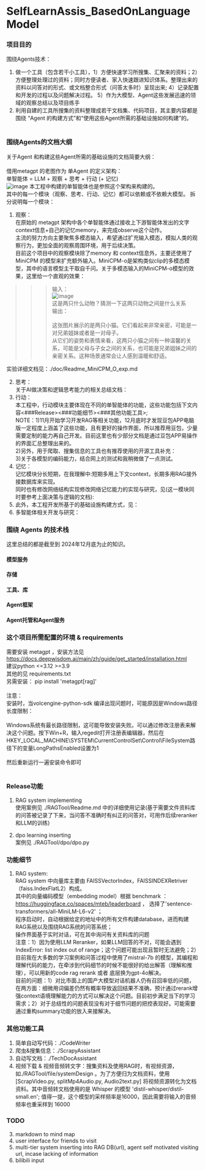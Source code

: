# SelfLearnAssis_BasedOnLanguageModel

### 项目目的
围绕Agents技术：<br>
1. 做一个工具（包含若干小工具），1）方便快速学习所搜集、汇聚来的资料；2）方便整理处理过的资料；同时方便读者、家入快速跟进知识体系。整理出来的资料以问答对的形式、或文档整合形式（问答太多时）呈现出来; 4）记录配置和开发的过程以及问题解决过程。 5）作为大模型、Agent这些发展迅速的领域的观察总结以及项目练手<br>
2. 利用自建的工具所搜集的资料整理成若干文档集、代码项目，其主要内容都是围绕 “Agent 的构建方式”和“使用这些Agent所需的基础设施如何构建”的。<br><br>

### 围绕Agents的文档大纲
关于Agent 和构建这些Agent所需的基础设施的文档简要大纲： <br>
<br>
借用metagpt 的老图作为 单Agent 的定义架构：<br>
单智能体 = LLM + 观察 + 思考 + 行动 (+ 记忆) <br>
![image](./doc/agent_run_flowchart.6c04f3a2.png)
本工程中构建的单智能体也是参照这个架构来构建的。<br>
其中的每一个模块（观察、思考、行动、记忆）都可以依赖或不依赖大模型。
拆分说明每一个模块：<br>
1. 观察：<br> 
在原始的 metagpt 架构中各个单智能体通过接收上下游智能体发出的文字context信息+自己的记忆memory，来完成observe这个动作。<br>
主流的努力方向主要聚焦多模态输入，希望通过扩充输入模态，模拟人类的观察行为，更加全面的观察周围环境，用于后续决策。<br>
目前这个项目中的观察模块除了memory 和 context信息外，主要还使用了 MiniCPM 的模型来扩充额外输入。MiniCPM-o是架构类似clip的多模态模型，其中的语言模型主干取自千问。关于多模态输入的MiniCPM-o模型的效果，这里给一个直观的效果：<br>
>>> 输入：<br>
![image](./doc/two_cats.jpeg)<br>
这是两只什么动物？猜测一下这两只动物之间是什么关系<br>
>>> 输出：<br>  
这张图片展示的是两只小猫。它们看起来非常亲密，可能是一对兄弟姐妹或者是一对母子。<br>
从它们的姿势和表情来看，这两只小猫之间有一种温馨的关系，可能是父母与子女之间的关系，也可能是兄弟姐妹之间的亲密关系。这种场景通常会让人感到温暖和舒适。<br>

实验详细文档见：./doc/Readme_MiniCPM_O_exp.md  <br>

2. 思考：<br>
关于AI做决策和逻辑思考能力的相关总结文档：  <br>
3. 行动：<br>
本工程中，行动模块主要体现在不同的单智能体的功能，这些功能包括下文内容<###Release><###功能细节><###其他功能工具>;<br>
NOTE：1)11月开始学习开发RAG等相关功能，12月底时才发现豆包APP电脑版一定程度上涵盖了这些功能，且有更好的操作界面，所以推荐用豆包，少量需要定制的能力再自己开发。目前这里也有少部分文档是通过豆包APP易操作的界面汇总整理出来的。<br>
2)另外，用于爬取、搜集信息的工具也有推荐使用的开源工具补充：  <br>
3)关于各模型的编码能力，结合网上的测试和我稍微做了一点测试。 <br>
4. 记忆：<br>
记忆模块分长短期，在我理解中:短期多用上下文context，长期多用RAG接外接数据库来实现。<br>
同时也有修改网络结构实现修改网络记忆能力的实现与研究，见(这一模块同时要参考上面决策与逻辑的文档):  <br>
5. 此外，本工程开发所基于的基础设施构建方式，见：<br>
6. 多智能体相关开发与研究：<br>


### 围绕 Agents 的技术栈
这里总结的都是截至到 2024年12月底为止的知识。
#### 模型服务
#### 存储
#### 工具、库
#### Agent框架
#### Agent托管和Agent服务

### 这个项目所需配置的环境 & requirements
需要安装 metagpt ，安装方法见 https://docs.deepwisdom.ai/main/zh/guide/get_started/installation.html<br>
建议python <=3.12  >=3.9<br>
其他的见 requirements.txt<br>
另需安装： pip install 'metagpt[rag]'<br>
<br>
注意：<br>
安装时，当volcengine-python-sdk 编译出现问题时，可能原因是Windows路径长度限制：<br>
<br>
Windows系统有最长路径限制，这可能导致安装失败。可以通过修改注册表来解决这个问题。按下Win+R，输入regedit打开注册表编辑器，然后在HKEY_LOCAL_MACHINE\SYSTEM\CurrentControlSet\Control\FileSystem路径下的变量LongPathsEnabled设置为1<br>
<br>
然后重新运行一遍安装命令即可<br>
<br>

### Release功能
1. RAG system implementing <br>
    使用案例见 ./RAGTool/Readme.md 中的详细使用记录(基于需要文件资料库的问答被记录了下来，当问答不准确时有纠正的问答对，可用作后续reranker和LLM的训练) <br>

2. dpo learning inserting <br>
    案例见 ./RAGTool/dpo/dpo.py<br>


### 功能细节
1. RAG system: <br>
    RAG system 中向量库主要由 FAISSVectorIndex，FAISSINDEXRetriver（faiss.IndexFlatL2）构成。<br>
    其中的向量编码模型（embedding model）根据 benchmark ：https://huggingface.co/spaces/mteb/leaderboard ， 选择了'sentence-transformers/all-MiniLM-L6-v2' ；<br>
    程序启动时，自动根据给定的地址中的所有文件构建database，进而构建RAG系统以及围绕RAG系统的问答系统；<br>
    操作界面基于实时对话，可在其中询问有关资料库的问题<br>
    注意：1）因为使用LLM Reranker，如果LLM回答的不对，可能会遇到IndexError: list index out of range；这个问题可能出现且暂时无法避免；2）目前我在大多数的学习案例和问答过程中使用了mistral-7b 的模型，其编程和理解代码的能力，在牵涉到代码细节的时候不能很好的给出解答（理解和推理），可以用新的code rag rerank 或者 底层换为gpt-4o解决。<br>
    目前的问题：1）对比市面上的国产大模型对话机器人仍有召回率低的问题，在两方面：细微用词偏差仍然有概率导致返回结果不准确，预计通过rerank增强context语境理解能力的方式可以解决这个问题。目前初步满足当下的学习需求；2）对于总结性的问题表现没有对于细节问题的把控表现好。可能需要通过重构summary功能的放入来接解决。<br>

### 其他功能工具
1. 简单自动写代码：./CodeWriter
2. 爬虫&搜集信息：./ScrapyAssistant
3. 自动写文档：./TechDocAssistant
4. 视频下载 & 视频音频转文字：搜集资料及使用RAG时，有视频资源，如./RAGTool/file/systemDesign 。为了方便归为文档资料，使用 [ScrapVideo.py, splitMp4Audio.py, Audio2text.py] 将视频资源转化为文档资料。其中音频转文档使用的是 Whisper 的模型 'distil-whisper/distil-small.en'; 值得一提，这个模型的采样频率是16000，因此需要将输入的音频频率也重采样到 16000


### TODO

3. markdown to mind map
4. user interface for friends to visit
5. multi-tier system inserting into RAG DB(url), agent self motivated visiting url, incase lacking of information
6. bilibili input

